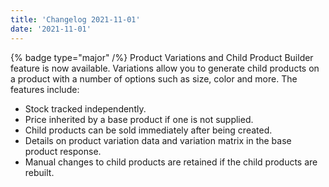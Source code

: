 ```yaml
---
title: 'Changelog 2021-11-01'
date: '2021-11-01'
---
```

{% badge type="major" /%} Product Variations and Child Product Builder feature is now available. Variations allow you to generate child products on a product with a number of options such as size, color and more. The features include:

  - Stock tracked independently.
  - Price inherited by a base product if one is not supplied.
  - Child products can be sold immediately after being created.
  - Details on product variation data and variation matrix in the base product response.
  - Manual changes to child products are retained if the child products are rebuilt.
